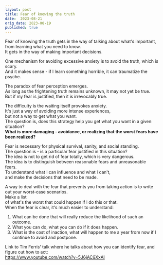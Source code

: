 ```yaml
---
layout: post
title: Fear of knowing the truth
date:  2023-08-21
orig_date: 2023-08-19
published: true
---
```

Fear of knowing the truth gets in the way of talking about what's important,\
from learning what you need to know.\
It gets in the way of making important decisions.

One mechanism for avoiding excessive anxiety is to avoid the truth, which is scary.\
And it makes sense - if I learn something horrible, it can traumatize the psyche.

The paradox of fear perception emerges.\
As long as the frightening truth remains unknown, it may not yet be true.\
But if my fear is justified, then it is irrevocably true.

The difficulty is the waiting itself provokes anxiety.\
It's just a way of avoiding more intense experiences,\
but not a way to get what you want.\
The question is, does this strategy help you get what you want in a given situation?\
**What is more damaging - avoidance, or realizing that the worst fears have been realized?**

Fear is necessary for physical survival, sanity, and social standing.\
The question is - is a particular fear justified in this situation?\
The idea is not to get rid of fear totally, which is very dangerous.\
The idea is to distinguish between reasonable fears and unreasonable fears.\
To understand what I can influence and what I can't,\
and make the decisions that need to be made.

A way to deal with the fear that prevents you from taking action is to write out your worst-case scenarios.\
Make a list\
of what's the worst that could happen if I do this or that.\
When the fear is clear, it's much easier to understand:
 1. What can be done that will really reduce the likelihood of such an outcome.
 2. What you can do, what you can do if it does happen.
 3. What is the cost of inaction, what will happen to me a year from now if I continue to avoid and postpone.

Link to Tim Ferris' talk where he talks about how you can identify fear, and figure out how to act:\
<https://www.youtube.com/watch?v=5J6jAC6XxAI>
